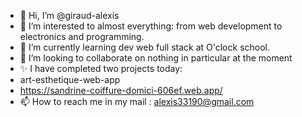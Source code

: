 - 👋 Hi, I’m @giraud-alexis
- 👀 I’m interested to almost everything: from web development to electronics and programming.
- 🌱 I’m currently learning dev web full stack at O'clock school.
- 💞️ I’m looking to collaborate on nothing in particular at the moment
- ✨ I have completed two projects today:
- art-esthetique-web-app
- https://sandrine-coiffure-domici-606ef.web.app/
- 📫 How to reach me in my mail : alexis33190@gmail.com

<!---
giraud-alexis/giraud-alexis is a ✨ special ✨ repository because its `README.md` (this file) appears on your GitHub profile.
You can click the Preview link to take a look at your changes.
--->
